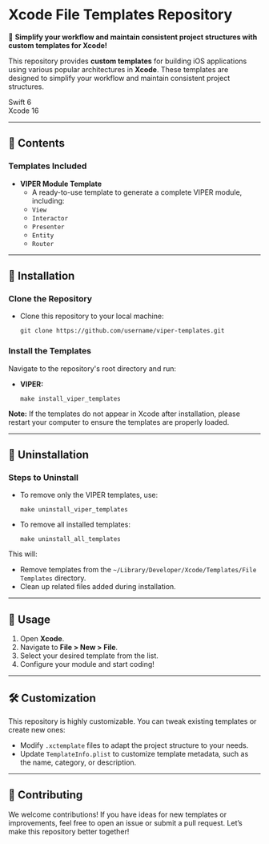 <h1>Xcode File Templates Repository</h1>

<p>🎉 <strong>Simplify your workflow and maintain consistent project structures with custom templates for Xcode!</strong></p>

<p>This repository provides <strong>custom templates</strong> for building iOS applications using various popular architectures in <strong>Xcode</strong>. These templates are designed to simplify your workflow and maintain consistent project structures.
</p>

<div class="tags">
    <div class="tag gray">Swift 6</div>
    <div class="tag blue">Xcode 16</div>
</div>

<hr>
<h2>📂 Contents</h2>
<h3>Templates Included</h3>
<ul>
    <li><strong>VIPER Module Template</strong>
        <ul>
            <li>A ready-to-use template to generate a complete VIPER module, including:</li>
            <li><code>View</code></li>
            <li><code>Interactor</code></li>
            <li><code>Presenter</code></li>
            <li><code>Entity</code></li>
            <li><code>Router</code></li>
        </ul>
    </li>
</ul>

<hr>
<h2>🚀 Installation</h2>
<h3>Clone the Repository</h3>
<ul> 
<li><p>Clone this repository to your local machine:</p></li>
<pre><code>git clone https://github.com/username/viper-templates.git</code></pre>
</ul>
<h3>Install the Templates</h3>
<p>Navigate to the repository's root directory and run:</p>
<ul> 
<li><p><b>VIPER:</b></p></li>
<pre><code>make install_viper_templates</code></pre>
</ul>

<div class="note">
    <strong>Note:</strong> If the templates do not appear in Xcode after installation, please restart your computer to ensure the templates are properly loaded.
</div>

<hr>
<h2>🔄 Uninstallation</h2>
<h3>Steps to Uninstall</h3>
<ul>
<li><p>To remove only the VIPER templates, use:</p></li>
<pre><code>make uninstall_viper_templates</code></pre>
<li><p>To remove all installed templates:</p></li>
  <pre><code>make uninstall_all_templates</code></pre>
</ul>
<p>This will:</p>
<ul>
    <li>Remove templates from the <code>~/Library/Developer/Xcode/Templates/File Templates</code> directory.</li>
    <li>Clean up related files added during installation.</li>
</ul>

<hr>
<h2>📜 Usage</h2>
<ol>
    <li>Open <strong>Xcode</strong>.</li>
    <li>Navigate to <strong>File > New > File</strong>.</li>
    <li>Select your desired template from the list.</li>
    <li>Configure your module and start coding!</li>
</ol>

<hr>
<h2>🛠 Customization</h2>
<p>This repository is highly customizable. You can tweak existing templates or create new ones:</p>
<ul>
    <li>Modify <code>.xctemplate</code> files to adapt the project structure to your needs.</li>
    <li>Update <code>TemplateInfo.plist</code> to customize template metadata, such as the name, category, or description.</li>
</ul>

<hr>
<h2>🤝 Contributing</h2>
<p>We welcome contributions! If you have ideas for new templates or improvements, feel free to open an issue or submit a pull request. Let’s make this repository better together!</p>

</body>
</html>
